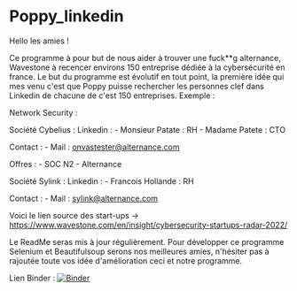 # Poppy_linkedin

Hello les amies !

Ce programme à pour but de nous aider à trouver une fuck**g alternance, Wavestone à recencer environs 150 entreprise dédiée à la cybersécurité en france.
Le but du programme est évolutif en tout point, la première idée qui mes venu c'est que Poppy puisse rechercher les personnes clef dans Linkedin de chacune de c'est 150 entreprises.
Exemple :

Network Security :

Société Cybelius :
  Linkedin :
    - Monsieur Patate : RH 
    - Madame Patete : CTO
  
  Contact :
    - Mail : onvastester@alternance.com
  
  Offres :
    - SOC N2 - Alternance
  

Société Sylink :
  Linkedin :
    - Francois Hollande : RH
    
  Contact :
    - Mail : sylink@alternance.com
    



Voici le lien source des start-ups -> https://www.wavestone.com/en/insight/cybersecurity-startups-radar-2022/

Le ReadMe seras mis à jour régulièrement.
Pour développer ce programme Selenium et Beautifulsoup serons nos meilleures amies, n'hésiter pas à rajoutée toute vos idée d'amélioration ceci et notre programme.

Lien Binder : 
[![Binder](https://mybinder.org/badge_logo.svg)](https://mybinder.org/v2/gh/chaft9/Poppy_linkedin/HEAD)
